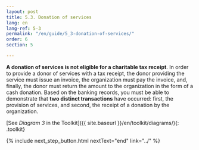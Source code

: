 ```yaml
---
layout: post
title: 5.3. Donation of services
lang: en
lang-ref: 5-3
permalink: "/en/guide/5_3-donation-of-services/"
order: 6
section: 5

---
```

**A donation of services is not eligible for a charitable tax receipt**. In order to provide a donor of services with a tax receipt, the donor providing the service must issue an invoice, the organization must pay the invoice, and, finally, the donor must return the amount to the organization in the form of a cash donation. Based on the banking records, you must be able to demonstrate that **two distinct transactions** have occurred: first, the provision of services, and second, the receipt of a donation by the organization.

[See _Diagram 3_ in the Toolkit]({{ site.baseurl }}/en/toolkit/diagrams/){: .toolkit}

{% include next_step_button.html nextText="end" link="../" %}
